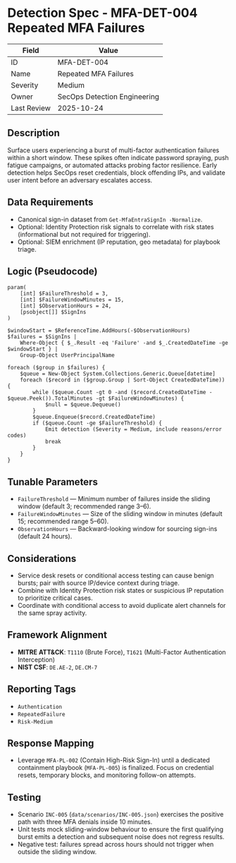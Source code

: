 # Detection Spec - MFA-DET-004 Repeated MFA Failures

| Field | Value |
|-------|-------|
| ID | MFA-DET-004 |
| Name | Repeated MFA Failures |
| Severity | Medium |
| Owner | SecOps Detection Engineering |
| Last Review | 2025-10-24 |

## Description
Surface users experiencing a burst of multi-factor authentication failures within a short window. These spikes often indicate password spraying, push fatigue campaigns, or automated attacks probing factor resilience. Early detection helps SecOps reset credentials, block offending IPs, and validate user intent before an adversary escalates access.

## Data Requirements
- Canonical sign-in dataset from `Get-MfaEntraSignIn -Normalize`.
- Optional: Identity Protection risk signals to correlate with risk states (informational but not required for triggering).
- Optional: SIEM enrichment (IP reputation, geo metadata) for playbook triage.

## Logic (Pseudocode)
```
param(
    [int] $FailureThreshold = 3,
    [int] $FailureWindowMinutes = 15,
    [int] $ObservationHours = 24,
    [psobject[]] $SignIns
)

$windowStart = $ReferenceTime.AddHours(-$ObservationHours)
$failures = $SignIns |
    Where-Object { $_.Result -eq 'Failure' -and $_.CreatedDateTime -ge $windowStart } |
    Group-Object UserPrincipalName

foreach ($group in $failures) {
    $queue = New-Object System.Collections.Generic.Queue[datetime]
    foreach ($record in ($group.Group | Sort-Object CreatedDateTime)) {
        while ($queue.Count -gt 0 -and ($record.CreatedDateTime - $queue.Peek()).TotalMinutes -gt $FailureWindowMinutes) {
            $null = $queue.Dequeue()
        }
        $queue.Enqueue($record.CreatedDateTime)
        if ($queue.Count -ge $FailureThreshold) {
            Emit detection (Severity = Medium, include reasons/error codes)
            break
        }
    }
}
```

## Tunable Parameters
- `FailureThreshold` — Minimum number of failures inside the sliding window (default 3; recommended range 3–6).
- `FailureWindowMinutes` — Size of the sliding window in minutes (default 15; recommended range 5–60).
- `ObservationHours` — Backward-looking window for sourcing sign-ins (default 24 hours).

## Considerations
- Service desk resets or conditional access testing can cause benign bursts; pair with source IP/device context during triage.
- Combine with Identity Protection risk states or suspicious IP reputation to prioritize critical cases.
- Coordinate with conditional access to avoid duplicate alert channels for the same spray activity.

## Framework Alignment
- **MITRE ATT&CK**: `T1110` (Brute Force), `T1621` (Multi-Factor Authentication Interception)
- **NIST CSF**: `DE.AE-2`, `DE.CM-7`

## Reporting Tags
- `Authentication`
- `RepeatedFailure`
- `Risk-Medium`

## Response Mapping
- Leverage `MFA-PL-002` (Contain High-Risk Sign-In) until a dedicated containment playbook (`MFA-PL-005`) is finalized. Focus on credential resets, temporary blocks, and monitoring follow-on attempts.

## Testing
- Scenario `INC-005` (`data/scenarios/INC-005.json`) exercises the positive path with three MFA denials inside 10 minutes.
- Unit tests mock sliding-window behaviour to ensure the first qualifying burst emits a detection and subsequent noise does not regress results.
- Negative test: failures spread across hours should not trigger when outside the sliding window.
